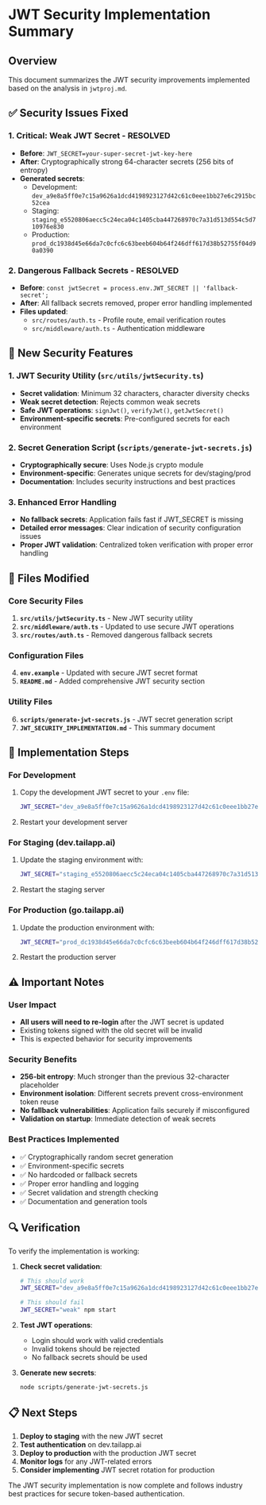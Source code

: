 # JWT Security Implementation Summary

## Overview
This document summarizes the JWT security improvements implemented based on the analysis in `jwtproj.md`.

## ✅ Security Issues Fixed

### 1. **Critical: Weak JWT Secret** - RESOLVED
- **Before**: `JWT_SECRET=your-super-secret-jwt-key-here`
- **After**: Cryptographically strong 64-character secrets (256 bits of entropy)
- **Generated secrets**:
  - Development: `dev_a9e8a5ff0e7c15a9626a1dcd4198923127d42c61c0eee1bb27e6c2915bc52cea`
  - Staging: `staging_e5520806aecc5c24eca04c1405cba447268970c7a31d513d554c5d710976e830`
  - Production: `prod_dc1938d45e66da7c0cfc6c63beeb604b64f246dff617d38b52755f04d90a0390`

### 2. **Dangerous Fallback Secrets** - RESOLVED
- **Before**: `const jwtSecret = process.env.JWT_SECRET || 'fallback-secret';`
- **After**: All fallback secrets removed, proper error handling implemented
- **Files updated**:
  - `src/routes/auth.ts` - Profile route, email verification routes
  - `src/middleware/auth.ts` - Authentication middleware

## 🔧 New Security Features

### 1. **JWT Security Utility** (`src/utils/jwtSecurity.ts`)
- **Secret validation**: Minimum 32 characters, character diversity checks
- **Weak secret detection**: Rejects common weak secrets
- **Safe JWT operations**: `signJwt()`, `verifyJwt()`, `getJwtSecret()`
- **Environment-specific secrets**: Pre-configured secrets for each environment

### 2. **Secret Generation Script** (`scripts/generate-jwt-secrets.js`)
- **Cryptographically secure**: Uses Node.js crypto module
- **Environment-specific**: Generates unique secrets for dev/staging/prod
- **Documentation**: Includes security instructions and best practices

### 3. **Enhanced Error Handling**
- **No fallback secrets**: Application fails fast if JWT_SECRET is missing
- **Detailed error messages**: Clear indication of security configuration issues
- **Proper JWT validation**: Centralized token verification with proper error handling

## 📁 Files Modified

### Core Security Files
1. **`src/utils/jwtSecurity.ts`** - New JWT security utility
2. **`src/middleware/auth.ts`** - Updated to use secure JWT operations
3. **`src/routes/auth.ts`** - Removed dangerous fallback secrets

### Configuration Files
4. **`env.example`** - Updated with secure JWT secret format
5. **`README.md`** - Added comprehensive JWT security section

### Utility Files
6. **`scripts/generate-jwt-secrets.js`** - JWT secret generation script
7. **`JWT_SECURITY_IMPLEMENTATION.md`** - This summary document

## 🚀 Implementation Steps

### For Development
1. Copy the development JWT secret to your `.env` file:
   ```bash
   JWT_SECRET="dev_a9e8a5ff0e7c15a9626a1dcd4198923127d42c61c0eee1bb27e6c2915bc52cea"
   ```

2. Restart your development server

### For Staging (dev.tailapp.ai)
1. Update the staging environment with:
   ```bash
   JWT_SECRET="staging_e5520806aecc5c24eca04c1405cba447268970c7a31d513d554c5d710976e830"
   ```

2. Restart the staging server

### For Production (go.tailapp.ai)
1. Update the production environment with:
   ```bash
   JWT_SECRET="prod_dc1938d45e66da7c0cfc6c63beeb604b64f246dff617d38b52755f04d90a0390"
   ```

2. Restart the production server

## ⚠️ Important Notes

### User Impact
- **All users will need to re-login** after the JWT secret is updated
- Existing tokens signed with the old secret will be invalid
- This is expected behavior for security improvements

### Security Benefits
- **256-bit entropy**: Much stronger than the previous 32-character placeholder
- **Environment isolation**: Different secrets prevent cross-environment token reuse
- **No fallback vulnerabilities**: Application fails securely if misconfigured
- **Validation on startup**: Immediate detection of weak secrets

### Best Practices Implemented
- ✅ Cryptographically random secret generation
- ✅ Environment-specific secrets
- ✅ No hardcoded or fallback secrets
- ✅ Proper error handling and logging
- ✅ Secret validation and strength checking
- ✅ Documentation and generation tools

## 🔍 Verification

To verify the implementation is working:

1. **Check secret validation**:
   ```bash
   # This should work
   JWT_SECRET="dev_a9e8a5ff0e7c15a9626a1dcd4198923127d42c61c0eee1bb27e6c2915bc52cea" npm start
   
   # This should fail
   JWT_SECRET="weak" npm start
   ```

2. **Test JWT operations**:
   - Login should work with valid credentials
   - Invalid tokens should be rejected
   - No fallback secrets should be used

3. **Generate new secrets**:
   ```bash
   node scripts/generate-jwt-secrets.js
   ```

## 📋 Next Steps

1. **Deploy to staging** with the new JWT secret
2. **Test authentication** on dev.tailapp.ai
3. **Deploy to production** with the production JWT secret
4. **Monitor logs** for any JWT-related errors
5. **Consider implementing** JWT secret rotation for production

The JWT security implementation is now complete and follows industry best practices for secure token-based authentication.
